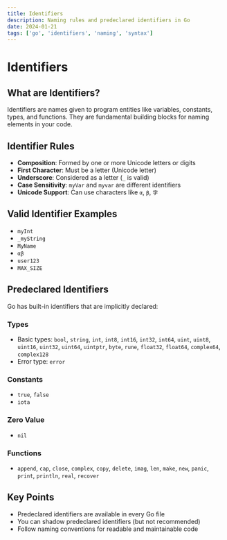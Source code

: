 ```yaml
---
title: Identifiers 
description: Naming rules and predeclared identifiers in Go
date: 2024-01-21
tags: ['go', 'identifiers', 'naming', 'syntax']
---
```


# Identifiers

## What are Identifiers?

Identifiers are names given to program entities like variables, constants, types, and functions. They are fundamental building blocks for naming elements in your code.

## Identifier Rules

- **Composition**: Formed by one or more Unicode letters or digits
- **First Character**: Must be a letter (Unicode letter)
- **Underscore**: Considered as a letter (`_` is valid)
- **Case Sensitivity**: `myVar` and `myvar` are different identifiers
- **Unicode Support**: Can use characters like `α`, `β`, `字`

## Valid Identifier Examples

- `myInt`
- `_myString` 
- `MyName`
- `αβ`
- `user123`
- `MAX_SIZE`

## Predeclared Identifiers

Go has built-in identifiers that are implicitly declared:

### Types
- Basic types: `bool`, `string`, `int`, `int8`, `int16`, `int32`, `int64`, `uint`, `uint8`, `uint16`, `uint32`, `uint64`, `uintptr`, `byte`, `rune`, `float32`, `float64`, `complex64`, `complex128`
- Error type: `error`

### Constants
- `true`, `false`
- `iota`

### Zero Value
- `nil`

### Functions
- `append`, `cap`, `close`, `complex`, `copy`, `delete`, `imag`, `len`, `make`, `new`, `panic`, `print`, `println`, `real`, `recover`

## Key Points

- Predeclared identifiers are available in every Go file
- You can shadow predeclared identifiers (but not recommended)
- Follow naming conventions for readable and maintainable code

